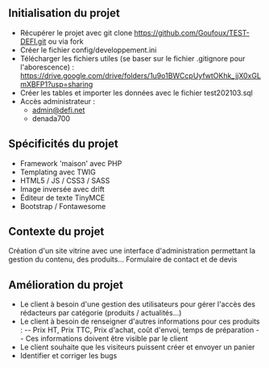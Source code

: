 
Initialisation du projet 
-
- Récupérer le projet avec git clone https://github.com/Goufoux/TEST-DEFI.git ou via fork
- Créer le fichier config/developpement.ini
- Télécharger les fichiers utiles (se baser sur le fichier .gitignore pour l'aborescence) : https://drive.google.com/drive/folders/1u9o1BWCcpUyfwtOKhk_jjX0xGLmXBFP1?usp=sharing
- Créer les tables et importer les données avec le fichier test202103.sql
- Accès administrateur :
	- admin@defi.net
	- denada700

Spécificités du projet 
- 
- Framework 'maison' avec PHP
- Templating avec TWIG
- HTML5 / JS / CSS3 / SASS
- Image inversée avec drift
- Éditeur de texte TinyMCE
- Bootstrap / Fontawesome

Contexte du projet
- 
Création d'un site vitrine avec une interface d'administration permettant la gestion du contenu, des produits...
Formulaire de contact et de devis

Amélioration du projet
- 
- Le client à besoin d'une gestion des utilisateurs pour gérer l'accès des rédacteurs par catégorie (produits / actualités...)
- Le client à besoin de renseigner d'autres informations pour ces produits : 
-- Prix HT, Prix TTC, Prix d'achat, coût d'envoi, temps de préparation 
-- Ces informations doivent être visible par le client
- Le client souhaite que les visiteurs puissent créer et envoyer un panier 
- Identifier et corriger les bugs
